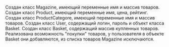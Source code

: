 Создан класс Magazine, имеющий переменные имя и массив товаров. 
Создан класс Product, имеющий переменные имя, цена, рейтинг.
Создан класс ProductCategore, имеющий переменные имя и массив товаров.
Создан класс User, содержащий логин, пароль и объект класса Basket.
Создан класс Basket, содержащий массив купленных товаров.
Реализована возможность "покупки" товаров, у пользователя в объекте Basket они добавляются, из списка товаров Magazine исключаются.

